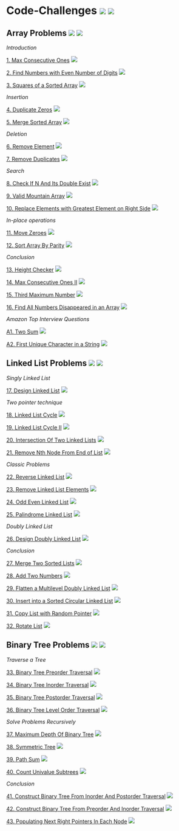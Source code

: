 # Code-Challenges ![](https://img.shields.io/badge/Easy-26-green?style=for-the-badge) ![](https://img.shields.io/badge/Medium-19-yellow?style=for-the-badge)

## Array Problems ![](https://img.shields.io/badge/Easy-17-green) ![](https://img.shields.io/badge/Medium-1-yellow)
*Introduction*

[1. Max Consecutive Ones](https://github.com/nmpegetis/Code-Challenges/tree/main/01.MaxConsecutiveOnes) ![](https://img.shields.io/badge/Easy-green)

[2. Find Numbers with Even Number of Digits](https://github.com/nmpegetis/Code-Challenges/tree/main/02.FindNumbersWithEvenNumberOfDigits) ![](https://img.shields.io/badge/Easy-green)

[3. Squares of a Sorted Array](https://github.com/nmpegetis/Code-Challenges/tree/main/03.SquaresOfaSortedArray) ![](https://img.shields.io/badge/Easy-green)

*Insertion*

[4. Duplicate Zeros](https://github.com/nmpegetis/Code-Challenges/tree/main/04.DuplicateZeros) ![](https://img.shields.io/badge/Easy-green)

[5. Merge Sorted Array](https://github.com/nmpegetis/Code-Challenges/tree/main/05.MergeSortedArray) ![](https://img.shields.io/badge/Easy-green)

*Deletion*

[6. Remove Element](https://github.com/nmpegetis/Code-Challenges/tree/main/06.RemoveElement) ![](https://img.shields.io/badge/Easy-green)

[7. Remove Duplicates](https://github.com/nmpegetis/Code-Challenges/tree/main/07.RemoveDuplicates) ![](https://img.shields.io/badge/Easy-green)

*Search*

[8. Check If N And Its Double Exist](https://github.com/nmpegetis/Code-Challenges/tree/main/08.CheckIfnAndItsDoubleExistInArray) ![](https://img.shields.io/badge/Easy-green)

[9. Valid Mountain Array](https://github.com/nmpegetis/Code-Challenges/tree/main/09.ValidMountainArray) ![](https://img.shields.io/badge/Easy-green)

[10. Replace Elements with Greatest Element on Right Side](https://github.com/nmpegetis/Code-Challenges/tree/main/10.ReplaceElementsWithGreatestElementOnRightSide)  ![](https://img.shields.io/badge/Easy-green)

*In-place operations*

[11. Move Zeroes](https://github.com/nmpegetis/Code-Challenges/tree/main/11.MoveZeroes) ![](https://img.shields.io/badge/Easy-green)

[12. Sort Array By Parity](https://github.com/nmpegetis/Code-Challenges/tree/main/12.SortArrayByParity) ![](https://img.shields.io/badge/Easy-green)

*Conclusion*

[13. Height Checker](https://github.com/nmpegetis/Code-Challenges/tree/main/13.HeightChecker) ![](https://img.shields.io/badge/Easy-green)

[14. Max Consecutive Ones II](https://github.com/nmpegetis/Code-Challenges/tree/main/14.MaxConsecutiveOnesII) ![](https://img.shields.io/badge/Medium-yellow)

[15. Third Maximum Number](https://github.com/nmpegetis/Code-Challenges/tree/main/15.ThirdMaximumNumber) ![](https://img.shields.io/badge/Easy-green)

[16. Find All Numbers Disappeared in an Array](https://github.com/nmpegetis/Code-Challenges/tree/main/16.FindAllNumbersDisappearedinanArray) ![](https://img.shields.io/badge/Easy-green)

*Amazon Top Interview Questions*

[Α1. Two Sum](https://github.com/nmpegetis/Code-Challenges/tree/main/A1.TwoSum) ![](https://img.shields.io/badge/Easy-green)

[Α2. First Unique Character in a String](https://github.com/nmpegetis/Code-Challenges/tree/main/A2.FirstUniqueCharacterInaString) ![](https://img.shields.io/badge/Easy-green)

## Linked List Problems ![](https://img.shields.io/badge/Easy-6-green) ![](https://img.shields.io/badge/Medium-10-yellow)
*Singly Linked List*

[17. Design Linked List](https://github.com/nmpegetis/Code-Challenges/tree/main/17.DesignLinkedList) ![](https://img.shields.io/badge/Medium-yellow)

*Two pointer technique*

[18. Linked List Cycle](https://github.com/nmpegetis/Code-Challenges/tree/main/18.LinkedListCycle) ![](https://img.shields.io/badge/Easy-green)

[19. Linked List Cycle II](https://github.com/nmpegetis/Code-Challenges/tree/main/19.LinkedListCycleII) ![](https://img.shields.io/badge/Medium-yellow)

[20. Intersection Of Two Linked Lists](https://github.com/nmpegetis/Code-Challenges/tree/main/20.IntersectionOfTwoLinkedLists) ![](https://img.shields.io/badge/Easy-green)

[21. Remove Nth Node From End of List](https://github.com/nmpegetis/Code-Challenges/tree/main/21.RemoveNthNodeFromEndofList) ![](https://img.shields.io/badge/Medium-yellow)

*Classic Problems*

[22. Reverse Linked List](https://github.com/nmpegetis/Code-Challenges/tree/main/22.ReverseLinkedList) ![](https://img.shields.io/badge/Easy-green)

[23. Remove Linked List Elements](https://github.com/nmpegetis/Code-Challenges/tree/main/23.RemoveLinkedListElements) ![](https://img.shields.io/badge/Easy-green)

[24. Odd Even Linked List](https://github.com/nmpegetis/Code-Challenges/tree/main/24.OddEvenLinkedList) ![](https://img.shields.io/badge/Medium-yellow)

[25. Palindrome Linked List](https://github.com/nmpegetis/Code-Challenges/tree/main/25.PalindromeLinkedList) ![](https://img.shields.io/badge/Easy-green)

*Doubly Linked List*

[26. Design Doubly Linked List](https://github.com/nmpegetis/Code-Challenges/tree/main/26.DesignDoublyLinkedList) ![](https://img.shields.io/badge/Medium-yellow)

*Conclusion*

[27. Merge Two Sorted Lists](https://github.com/nmpegetis/Code-Challenges/tree/main/27.MergeTwoSortedLists) ![](https://img.shields.io/badge/Easy-green)

[28. Add Two Numbers](https://github.com/nmpegetis/Code-Challenges/tree/main/28.AddTwoNumbers) ![](https://img.shields.io/badge/Medium-yellow)

[29. Flatten a Multilevel Doubly Linked List](https://github.com/nmpegetis/Code-Challenges/tree/main/29.FlattenaMultilevelDoublyLinkedList) ![](https://img.shields.io/badge/Medium-yellow)

[30. Insert into a Sorted Circular Linked List](https://github.com/nmpegetis/Code-Challenges/tree/main/30.InsertintoaSortedCircularLinkedList) ![](https://img.shields.io/badge/Medium-yellow)

[31. Copy List with Random Pointer](https://github.com/nmpegetis/Code-Challenges/tree/main/31.CopyListwithRandomPointer) ![](https://img.shields.io/badge/Medium-yellow)

[32. Rotate List](https://github.com/nmpegetis/Code-Challenges/tree/main/32.RotateList) ![](https://img.shields.io/badge/Medium-yellow)

## Binary Tree Problems ![](https://img.shields.io/badge/Easy-3-green) ![](https://img.shields.io/badge/Medium-8-yellow)
*Traverse a Tree*

[33. Binary Tree Preorder Traversal](https://github.com/nmpegetis/Code-Challenges/tree/main/33.BinaryTreePreorderTraversal) ![](https://img.shields.io/badge/Medium-yellow)

[34. Binary Tree Inorder Traversal](https://github.com/nmpegetis/Code-Challenges/tree/main/34.BinaryTreeInorderTraversal) ![](https://img.shields.io/badge/Medium-yellow)

[35. Binary Tree Postorder Traversal](https://github.com/nmpegetis/Code-Challenges/tree/main/35.BinaryTreePostorderTraversal) ![](https://img.shields.io/badge/Medium-yellow)

[36. Binary Tree Level Order Traversal](https://github.com/nmpegetis/Code-Challenges/tree/main/36.BinaryTreeLevelOrderTraversal) ![](https://img.shields.io/badge/Medium-yellow)

*Solve Problems Recursively*

[37. Maximum Depth Of Binary Tree](https://github.com/nmpegetis/Code-Challenges/tree/main/37.MaximumDepthOfBinaryTree) ![](https://img.shields.io/badge/Easy-green)

[38. Symmetric Tree](https://github.com/nmpegetis/Code-Challenges/tree/main/38.SymmetricTree) ![](https://img.shields.io/badge/Easy-green)

[39. Path Sum](https://github.com/nmpegetis/Code-Challenges/tree/main/39.PathSum) ![](https://img.shields.io/badge/Easy-green)

[40. Count Univalue Subtrees](https://github.com/nmpegetis/Code-Challenges/tree/main/40.CountUnivalueSubtrees) ![](https://img.shields.io/badge/Medium-yellow)

*Conclusion*

[41. Construct Binary Tree From Inorder And Postorder Traversal](https://github.com/nmpegetis/Code-Challenges/tree/main/41.ConstructBinaryTreeFromInorderAndPostorderTraversal) ![](https://img.shields.io/badge/Medium-yellow)

[42. Construct Binary Tree From Preorder And Inorder Traversal](https://github.com/nmpegetis/Code-Challenges/tree/main/42.ConstructBinaryTreeFromPreorderAndInorderTraversal) ![](https://img.shields.io/badge/Medium-yellow)

[43. Populating Next Right Pointers In Each Node](https://github.com/nmpegetis/Code-Challenges/tree/main/43.PopulatingNextRightPointersInEachNode) ![](https://img.shields.io/badge/Medium-yellow)